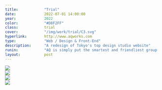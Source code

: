 ```yaml
---
title:            "Trial"
date:             2022-07-01 14:00:00
year:             2022
color:            "#D8F2FF"
class:            trial
cover:            "/img/work/trial/C3.svg"
hyperlink:        http://www.aqworks.com
type:             "Web / Design & Front-End"
description:      "A redesign of Tokyo's top design studio website"
runin:            "AQ is simply put the smartest and friendliest group of international designers you'll ever find in Tokyo. Their portfolio covers the whole spectrum of design activities from User Research to Product Design.<br/><br/>During the 4 years I spent with that team, I was involved in redesigning and recoding some of the key pages of their website. I had a great time especially working with the amazingly talented <a class='hint' href='https://www.instagram.com/tatsushi_eto/'>Tatsushi Eto</a> who made beautiful illustration work for us."
layout:           post
---
```


<div class="post-content-grid">
  <div class="post-content-column column-1">
    <img class="post-content-screen desktop" src="{{ site.baseurl }}/img/work/trial/BYD_1.jpg" />
  </div>
</div>
<div>  
  <div class="post-content-column column-1">
    <img class="post-content-screen desktop" src="{{ site.baseurl }}/img/work/trial/BYD_2.jpg" />
  </div>
</div>
<div>  
  <div class="post-content-column column-1">
    <img class="post-content-screen desktop" src="{{ site.baseurl }}/img/work/trial/BYD_3.jpg" />
  </div>
</div>
<div>  
  <div class="post-content-column column-1">
    <img class="post-content-screen desktop" src="{{ site.baseurl }}/img/work/trial/BYD_4.jpg" />
  </div>
</div>

